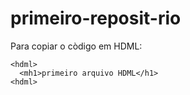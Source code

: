 # primeiro-reposit-rio

Para copiar o còdigo em HDML:
```
<hdml>
  <mh1>primeiro arquivo HDML</h1>
<hdml>
```
